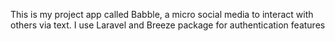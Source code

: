 This is my project app called Babble, a micro social media to interact with others via text.
I use Laravel and Breeze package for authentication features
